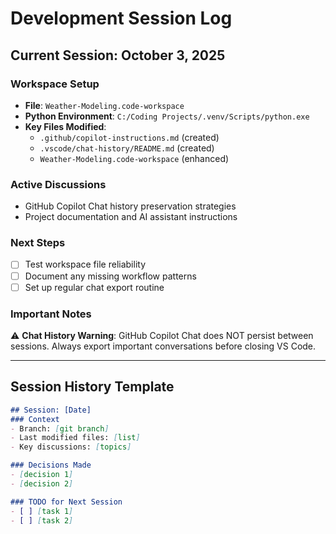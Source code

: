 # Development Session Log

## Current Session: October 3, 2025

### Workspace Setup
- **File**: `Weather-Modeling.code-workspace`
- **Python Environment**: `C:/Coding Projects/.venv/Scripts/python.exe`
- **Key Files Modified**: 
  - `.github/copilot-instructions.md` (created)
  - `.vscode/chat-history/README.md` (created)
  - `Weather-Modeling.code-workspace` (enhanced)

### Active Discussions
- GitHub Copilot Chat history preservation strategies
- Project documentation and AI assistant instructions

### Next Steps
- [ ] Test workspace file reliability
- [ ] Document any missing workflow patterns
- [ ] Set up regular chat export routine

### Important Notes
⚠️ **Chat History Warning**: GitHub Copilot Chat does NOT persist between sessions. Always export important conversations before closing VS Code.

---

## Session History Template
```markdown
## Session: [Date]
### Context
- Branch: [git branch]
- Last modified files: [list]
- Key discussions: [topics]

### Decisions Made
- [decision 1]
- [decision 2]

### TODO for Next Session
- [ ] [task 1]
- [ ] [task 2]
```